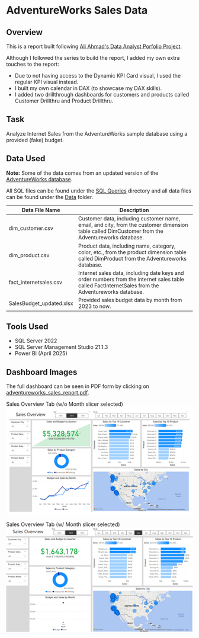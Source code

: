 # AdventureWorks Sales Data

## Overview
This is a report built following [Ali Ahmad's Data Analyst Porfolio Project](https://www.youtube.com/playlist?list=PLMfXakCUhXsEUtk8c0zWr4whamGxLhAu0).

Although I followed the series to build the report, I added my own extra touches to the report:
- Due to not having access to the Dynamic KPI Card visual, I used the regular KPI visual instead. 
- I built my own calendar in DAX (to showcase my DAX skills).
- I added two drillthrough dashboards for customers and products called Customer Drillthru and Product Drillthru.

## Task
Analyze Internet Sales from the AdventureWorks sample database using a provided (fake) budget.

## Data Used
**Note:** Some of the data comes from an updated version of the [AdventureWorks database](https://learn.microsoft.com/en-us/sql/samples/adventureworks-install-configure?view=sql-server-ver17&tabs=ssms).

All SQL files can be found under the [SQL Queries](https://github.com/kgosse412/adventureworks_sales_data/tree/main/SQL%20Queries) directory and all data files can be found under the [Data](https://github.com/kgosse412/adventureworks_sales_data/tree/main/Data) folder.

| Data File Name | Description |
|----------------|-------------|
| dim_customer.csv | Customer data, including customer name, email, and city, from the customer dimension table called DimCustomer from the Adventureworks database. |
| dim_product.csv | Product data, including name, category, color, etc., from the product dimension table called DimProduct from the Adventureworks database. |
| fact_internetsales.csv | Internet sales data, including date keys and order numbers from the internet sales table called FactInternetSales from the Adventureworks database. |
| SalesBudget_updated.xlsx | Provided sales budget data by month from 2023 to now. |

## Tools Used
- SQL Server 2022
- SQL Server Management Studio 21.1.3
- Power BI (April 2025)

## Dashboard Images
The full dashboard can be seen in PDF form by clicking on [adventureworks_sales_report.pdf](https://github.com/kgosse412/adventureworks_sales_data/blob/main/adventureworks_sales_report.pdf).

Sales Overview Tab (w/o Month slicer selected)
![Sales Overview Tab](Images/sales_overview_tab.png)

Sales Overview Tab (w/ Month slicer selected)
![Sales Over Tab w/ Month Slicer Selected](Images/sales_overview_tab_month_slicer_selected.png)